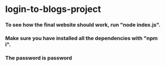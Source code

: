 # login-to-blogs-project
### To see how the final website should work, run "node index.js".
### Make sure you have installed all the dependencies with "npm i".
### The password is password
